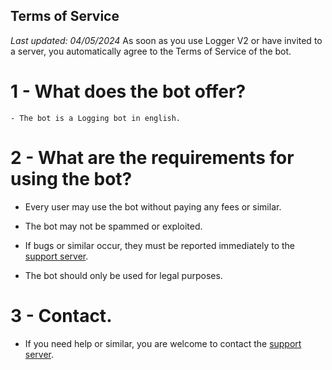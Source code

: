 ## Terms of Service
_Last updated: 04/05/2024_
As soon as you use Logger V2 or have invited to a server, you automatically agree to the Terms of Service of the bot.
# 1 - What does the bot offer?

    - The bot is a Logging bot in english.

# 2 - What are the requirements for using the bot?

- Every user may use the bot without paying any fees or similar.
- The bot may not be spammed or exploited. 

- If bugs or similar occur, they must be reported immediately to the [support server](https://discord.gg/KBDJWY44cx).

- The bot should only be used for legal purposes.

# 3 - Contact.
- If you need help or similar, you are welcome to contact the [support server](https://discord.gg/KBDJWY44cx).
